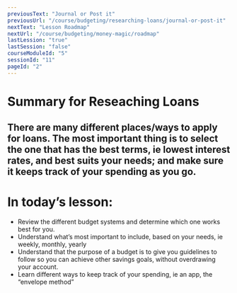 ```yaml
---
previousText: "Journal or Post it"
previousUrl: "/course/budgeting/researching-loans/journal-or-post-it"
nextText: "Lesson Roadmap"
nextUrl: "/course/budgeting/money-magic/roadmap"
lastLession: "true"
lastSession: "false"
courseModuleId: "5"
sessionId: "11"
pageId: "2"
---
```



# Summary for Reseaching Loans

## There are many different places/ways to apply for loans. The most important thing is to select the one that has the best terms, ie lowest interest rates, and best suits your needs; and make sure it keeps track of your spending as you go.

# In today’s lesson: 
- Review the different budget systems and determine which one works best for you.
- Understand what’s most important to include,  based on your needs, ie weekly, monthly, yearly
- Understand that the purpose of a budget is to give you guidelines to follow so you can achieve other savings goals, without overdrawing your account.
- Learn different ways to keep track of your spending, ie an app, the “envelope method”
